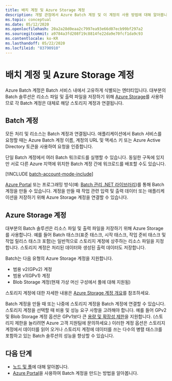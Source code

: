 ```yaml
---
title: 배치 계정 및 Azure Storage 계정
description: 개발 관점에서 Azure Batch 계정 및 이 계정의 사용 방법에 대해 알아봅니다.
ms.topic: conceptual
ms.date: 05/12/2020
ms.openlocfilehash: 20a2a28d0eaa2c7997ea93e66d07ecb99bf297a2
ms.sourcegitcommit: a9784a3fd208f19c8814fe22da9e70fcf1da9c93
ms.contentlocale: ko-KR
ms.lasthandoff: 05/22/2020
ms.locfileid: "83790910"
---
```

# <a name="batch-accounts-and-azure-storage-accounts"></a>배치 계정 및 Azure Storage 계정

Azure Batch 계정은 Batch 서비스 내에서 고유하게 식별되는 엔터티입니다. 대부분의 Batch 솔루션은 리소스 파일 및 출력 파일을 저장하기 위해 [Azure Storage](../storage/index.yml)를 사용하므로 각 Batch 계정은 대체로 해당 스토리지 계정과 연결됩니다.

## <a name="batch-accounts"></a>Batch 계정

모든 처리 및 리소스는 Batch 계정과 연결됩니다. 애플리케이션에서 Batch 서비스를 요청할 때는 Azure Batch 계정 이름, 계정의 URL 및 액세스 키 또는 Azure Active Directory 토큰을 사용하여 요청을 인증합니다.

단일 Batch 계정에서 여러 Batch 워크로드를 실행할 수 있습니다. 동일한 구독에 있지만 서로 다른 Azure 지역에 위치한 Batch 계정 간에 워크로드를 배포할 수도 있습니다.

[!INCLUDE [batch-account-mode-include](../../includes/batch-account-mode-include.md)]

[Azure Portal](batch-account-create-portal.md) 또는 프로그래밍 방식(예: [Batch 관리 .NET 라이브러리](batch-management-dotnet.md))를 통해 Batch 계정을 만들 수 있습니다. 계정을 만들 때 작업 관련 입력 및 출력 데이터 또는 애플리케이션을 저장하기 위해 Azure Storage 계정을 연결할 수 있습니다.

## <a name="azure-storage-accounts"></a>Azure Storage 계정

대부분의 Batch 솔루션은 리소스 파일 및 출력 파일을 저장하기 위해 Azure Storage를 사용합니다. 예를 들어 Batch 태스크(표준 태스크, 시작 태스크, 작업 준비 태스크 및 작업 릴리스 태스크 포함)는 일반적으로 스토리지 계정에 상주하는 리소스 파일을 지정합니다. 스토리지 계정은 처리된 데이터와 생성된 출력 데이터도 저장합니다.

Batch는 다음 유형의 Azure Storage 계정을 지원합니다.

- 범용 v2(GPv2) 계정
- 범용 v1(GPv1) 계정
- Blob Storage 계정(현재 가상 머신 구성에서 풀에 대해 지원됨)

스토리지 계정에 대한 자세한 내용은 [Azure Storage 계정 개요](../storage/common/storage-account-overview.md)를 참조하세요.

Batch 계정을 만들 때 또는 나중에 스토리지 계정을 Batch 계정에 연결할 수 있습니다. 스토리지 계정을 선택할 때 비용 및 성능 요구 사항을 고려해야 합니다. 예를 들어 GPv2 및 Blob Storage 계정 옵션은 GPv1보다 큰 [용량 및 확장성 제한](https://azure.microsoft.com/blog/announcing-larger-higher-scale-storage-accounts/)을 지원합니다. (스토리지 제한을 늘리려면 Azure 고객 지원팀에 문의하세요.) 이러한 계정 옵션은 스토리지 계정에서 데이터를 읽어 오거나 스토리지 계정에 데이터를 쓰는 다수의 병렬 태스크를 포함하고 있는 Batch 솔루션의 성능을 향상할 수 있습니다.

## <a name="next-steps"></a>다음 단계

- [노드 및 풀](nodes-and-pools.md)에 대해 알아봅니다.
- [Azure Portal](batch-account-create-portal.md)을 사용하여 Batch 계정을 만드는 방법을 알아봅니다.
